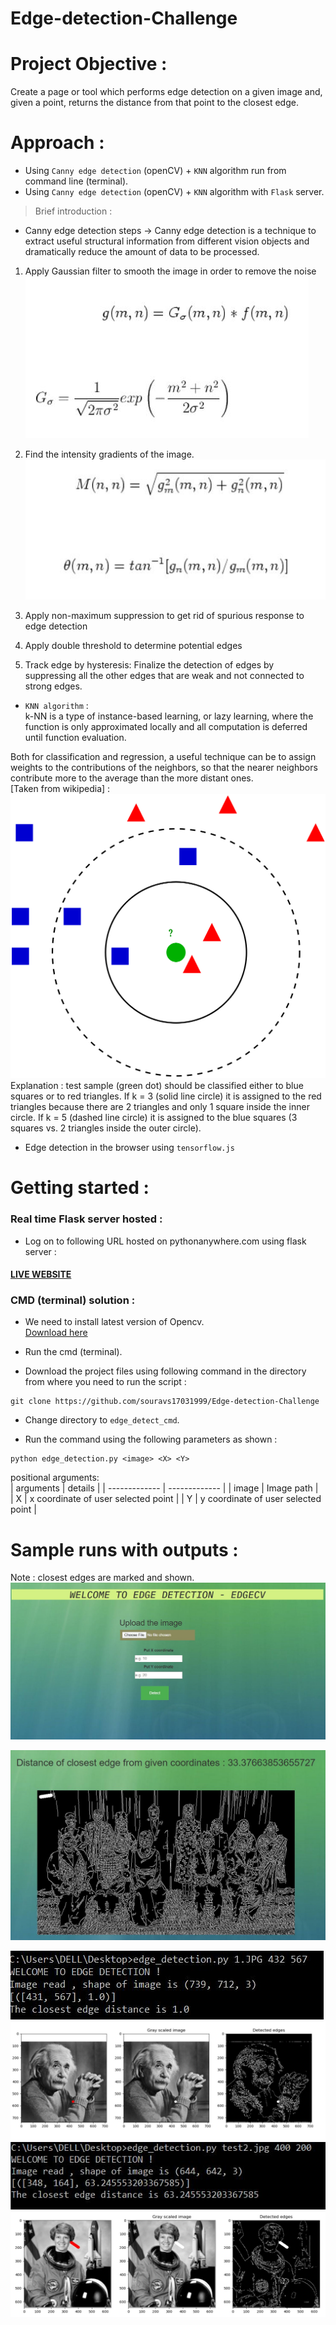 # Edge-detection-Challenge

# Project Objective : 
Create a page or tool which performs edge detection on a given image and, given a point, returns the distance from that point to the closest edge.    

# Approach :
* Using ```Canny edge detection``` (openCV) + ```KNN``` algorithm run from command line (terminal).
* Using ```Canny edge detection``` (openCV) + ```KNN``` algorithm with ```Flask``` server.       
> Brief introduction :         
* Canny edge detection steps ->   Canny edge detection is a technique to extract useful structural information from different vision objects and dramatically reduce the amount of data to be processed.           
1. Apply Gaussian filter to smooth the image in order to remove the noise      
![1](/img/1.JPG)       
     
     
2. Find the intensity gradients of the image.       
![2](/img/2.JPG)       
3. Apply non-maximum suppression to get rid of spurious response to edge detection     
4. Apply double threshold to determine potential edges        
5. Track edge by hysteresis: Finalize the detection of edges by suppressing all the other edges that are weak and not connected to strong edges.             
*  ```KNN algorithm``` :    
k-NN is a type of instance-based learning, or lazy learning, where the function is only approximated locally and all computation is deferred until function evaluation.    

Both for classification and regression, a useful technique can be to assign weights to the contributions of the neighbors, so that the nearer neighbors contribute more to the average than the more distant ones.           
[Taken from wikipedia] :  
![knn](/img/knn.png)    
Explanation : test sample (green dot) should be classified either to blue squares or to red triangles. If k = 3 (solid line circle) it is assigned to the red triangles because there are 2 triangles and only 1 square inside the inner circle. If k = 5 (dashed line circle) it is assigned to the blue squares (3 squares vs. 2 triangles inside the outer circle).   
  
* Edge detection in the browser using ```tensorflow.js```    

# Getting started :
### Real time Flask server hosted :      
* Log on to following URL hosted on pythonanywhere.com using flask server :    
#### [LIVE WEBSITE](https://souravdlboy.pythonanywhere.com/)

### CMD (terminal) solution :     
* We need to install latest version of Opencv.       
[Download here](https://pypi.org/project/opencv-python/)      
* Run the cmd (terminal).      

* Download the project files using following command in the directory from where you need to run the script :     
```
git clone https://github.com/souravs17031999/Edge-detection-Challenge       
```   
* Change directory to ```edge_detect_cmd```.    

* Run the command using the following parameters as shown :    
```
python edge_detection.py <image> <X> <Y>    
``` 
positional arguments:   
| arguments  | details |
| ------------- | ------------- |
| image | Image path |  
| X | x coordinate of user selected point |
| Y | y coordinate of user selected point |      

# Sample runs with outputs :    
Note : closest edges are marked and shown.  
![flask1](/img/flask1.JPG)   

![flask2](/img/flask2.JPG)      

![output1](/img/output1.JPG)
![output2](/img/output2.JPG)
![output3](/img/output3.JPG)
![output4](/img/output4.JPG)



